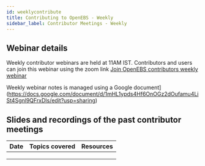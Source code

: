 ```yaml
---
id: weeklycontribute
title: Contributing to OpenEBS - Weekly
sidebar_label: Contributor Meetings - Weekly
---
```


## Webinar details

Weekly contributor webinars are held at 11AM IST. Contributors and users can join this webinar using the zoom link [Join OpenEBS contributors weekly webinar](https://zoom.us/j/438333946)

Weekly webinar notes is managed using a Google document](https://docs.google.com/document/d/1mHL1ypds4Hf6OnOGz2dOufamu4LiSt4Sgnl9QFrxDls/edit?usp=sharing) 

## Slides and  recordings of the past contributor meetings

| Date | Topics covered | Resources |
| ---- | -------------- | --------- |
|      |                |           |
|      |                |           |
|      |                |           |


<!-- Hotjar Tracking Code for https://docs.openebs.io -->
<script>
   (function(h,o,t,j,a,r){
       h.hj=h.hj||function(){(h.hj.q=h.hj.q||[]).push(arguments)};
       h._hjSettings={hjid:785693,hjsv:6};
       a=o.getElementsByTagName('head')[0];
       r=o.createElement('script');r.async=1;
       r.src=t+h._hjSettings.hjid+j+h._hjSettings.hjsv;
       a.appendChild(r);
   })(window,document,'https://static.hotjar.com/c/hotjar-','.js?sv=');
</script>
